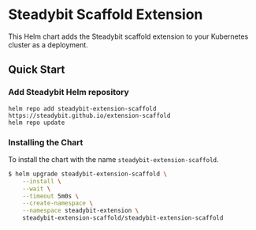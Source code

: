 # Steadybit Scaffold Extension

This Helm chart adds the Steadybit scaffold extension to your Kubernetes cluster as a deployment.

## Quick Start

### Add Steadybit Helm repository

```
helm repo add steadybit-extension-scaffold https://steadybit.github.io/extension-scaffold
helm repo update
```

### Installing the Chart

To install the chart with the name `steadybit-extension-scaffold`.

```bash
$ helm upgrade steadybit-extension-scaffold \
    --install \
    --wait \
    --timeout 5m0s \
    --create-namespace \
    --namespace steadybit-extension \
    steadybit-extension-scaffold/steadybit-extension-scaffold
```
